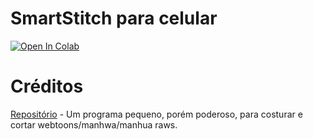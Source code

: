# SmartStitch para celular
[![Open In Colab](https://colab.research.google.com/assets/colab-badge.svg)](https://colab.research.google.com/github/xmks-colab/SmartCutter/blob/main/SmartStitch_para_celular.ipynb)

# Créditos
[Repositório](https://github.com/MechTechnology/SmartStitch) - Um programa pequeno, porém poderoso, para costurar e cortar webtoons/manhwa/manhua raws.
